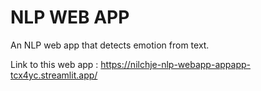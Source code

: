 # NLP WEB APP
An NLP web app that detects emotion from text.


Link to this web app : https://nilchje-nlp-webapp-appapp-tcx4yc.streamlit.app/
